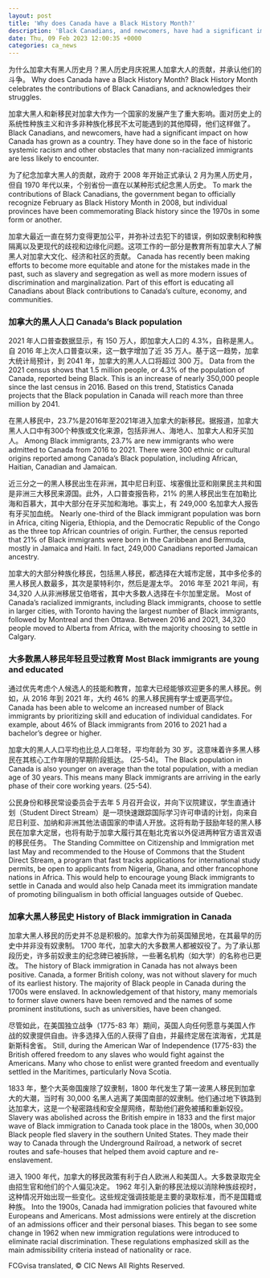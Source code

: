 ```yaml
---
layout: post
title: 'Why does Canada have a Black History Month?'
description: 'Black Canadians, and newcomers, have had a significant impact on how Canada has grown as a country. They have done so in the face of historic systemic racism and other obstacles that many non-racialized immigrants are less likely to encounter. To mark the contributions of Black Canadians, the government began to officially recognize February as […]'
date: Thu, 09 Feb 2023 12:00:35 +0000
categories: ca_news
---
```


为什么加拿大有黑人历史月？黑人历史月庆祝黑人加拿大人的贡献，并承认他们的斗争。	Why does Canada have a Black History Month? Black History Month celebrates the contributions of Black Canadians, and acknowledges their struggles.
	
加拿大黑人和新移民对加拿大作为一个国家的发展产生了重大影响。面对历史上的系统性种族主义和许多非种族化移民不太可能遇到的其他障碍，他们这样做了。	Black Canadians, and newcomers, have had a significant impact on how Canada has grown as a country. They have done so in the face of historic systemic racism and other obstacles that many non-racialized immigrants are less likely to encounter.
	
为了纪念加拿大黑人的贡献，政府于 2008 年开始正式承认 2 月为黑人历史月，但自 1970 年代以来，个别省份一直在以某种形式纪念黑人历史。	To mark the contributions of Black Canadians, the government began to officially recognize February as Black History Month in 2008, but individual provinces have been commemorating Black history since the 1970s in some form or another.
	
加拿大最近一直在努力变得更加公平，并弥补过去犯下的错误，例如奴隶制和种族隔离以及更现代的歧视和边缘化问题。这项工作的一部分是教育所有加拿大人了解黑人对加拿大文化、经济和社区的贡献。	Canada has recently been making efforts to become more equitable and atone for the mistakes made in the past, such as slavery and segregation as well as more modern issues of discrimination and marginalization. Part of this effort is educating all Canadians about Black contributions to Canada’s culture, economy, and communities.
	
### 加拿大的黑人人口	Canada’s Black population
	
2021 年人口普查数据显示，有 150 万人，即加拿大人口的 4.3%，自称是黑人。自 2016 年上次人口普查以来，这一数字增加了近 35 万人。基于这一趋势，加拿大统计局预计，到 2041 年，加拿大的黑人人口将超过 300 万。	Data from the 2021 census shows that 1.5 million people, or 4.3% of the population of Canada, reported being Black. This is an increase of nearly 350,000 people since the last census in 2016. Based on this trend, Statistics Canada projects that the Black population in Canada will reach more than three million by 2041.
	
在黑人移民中，23.7%是2016年至2021年进入加拿大的新移民。据报道，加拿大黑人人口中有300个种族或文化来源，包括非洲人、海地人、加拿大人和牙买加人。	Among Black immigrants, 23.7% are new immigrants who were admitted to Canada from 2016 to 2021. There were 300 ethnic or cultural origins reported among Canada’s Black population, including African, Haitian, Canadian and Jamaican.
	
近三分之一的黑人移民出生在非洲，其中尼日利亚、埃塞俄比亚和刚果民主共和国是非洲三大移民来源国。此外，人口普查报告称，21% 的黑人移民出生在加勒比海和百慕大，其中大部分在牙买加和海地。事实上，有 249,000 名加拿大人报告有牙买加血统。	Nearly one-third of the Black immigrant population was born in Africa, citing Nigeria, Ethiopia, and the Democratic Republic of the Congo as the three top African countries of origin. Further, the census reported that 21% of Black immigrants were born in the Caribbean and Bermuda, mostly in Jamaica and Haiti. In fact, 249,000 Canadians reported Jamaican ancestry.
	
加拿大的大部分种族化移民，包括黑人移民，都选择在大城市定居，其中多伦多的黑人移民人数最多，其次是蒙特利尔，然后是渥太华。 2016 年至 2021 年间，有 34,320 人从非洲移居艾伯塔省，其中大多数人选择在卡尔加里定居。	Most of Canada’s racialized immigrants, including Black immigrants, choose to settle in larger cities, with Toronto having the largest number of Black immigrants, followed by Montreal and then Ottawa. Between 2016 and 2021, 34,320 people moved to Alberta from Africa, with the majority choosing to settle in Calgary.
	
### 大多数黑人移民年轻且受过教育	Most Black immigrants are young and educated
	
通过优先考虑个人候选人的技能和教育，加拿大已经能够欢迎更多的黑人移民。例如，从 2016 年到 2021 年，大约 46% 的黑人移民拥有学士或更高学位。	Canada has been able to welcome an increased number of Black immigrants by prioritizing skill and education of individual candidates. For example, about 46% of Black immigrants from 2016 to 2021 had a bachelor’s degree or higher.
	
加拿大的黑人人口平均也比总人口年轻，平均年龄为 30 岁。这意味着许多黑人移民在其核心工作年限的早期阶段抵达。 (25-54)。	The Black population in Canada is also younger on average than the total population, with a median age of 30 years. This means many Black immigrants are arriving in the early phase of their core working years. (25-54).
	
公民身份和移民常设委员会于去年 5 月召开会议，并向下议院建议，学生直通计划（Student Direct Stream）是一项快速跟踪国际学习许可申请的计划，向来自尼日利亚、加纳和非洲其他法语国家的申请人开放。这将有助于鼓励年轻的黑人移民在加拿大定居，也将有助于加拿大履行其在魁北克省以外促进两种官方语言双语的移民任务。	The Standing Committee on Citizenship and Immigration met last May and recommended to the House of Commons that the Student Direct Stream, a program that fast tracks applications for international study permits, be open to applicants from Nigeria, Ghana, and other francophone nations in Africa. This would help to encourage young Black immigrants to settle in Canada and would also help Canada meet its immigration mandate of promoting bilingualism in both official languages outside of Quebec.
	
### 加拿大黑人移民史	History of Black immigration in Canada
	
加拿大黑人移民的历史并不总是积极的。加拿大作为前英国殖民地，在其最早的历史中并非没有奴隶制。 1700 年代，加拿大的大多数黑人都被奴役了。为了承认那段历史，许多前奴隶主的纪念碑已被拆除，一些著名机构（如大学）的名称也已更改。	The history of Black immigration in Canada has not always been positive. Canada, a former British colony, was not without slavery for much of its earliest history. The majority of Black people in Canada during the 1700s were enslaved. In acknowledgement of that history, many memorials to former slave owners have been removed and the names of some prominent institutions, such as universities, have been changed.
	
尽管如此，在美国独立战争（1775-83 年）期间，英国人向任何愿意与美国人作战的奴隶提供自由。许多选择入伍的人获得了自由，并最终定居在滨海省，尤其是新斯科舍省。	Still, during the American War of Independence (1775-83) the British offered freedom to any slaves who would fight against the Americans. Many who chose to enlist were granted freedom and eventually settled in the Maritimes, particularly Nova Scotia.
	
1833 年，整个大英帝国废除了奴隶制，1800 年代发生了第一波黑人移民到加拿大的大潮，当时有 30,000 名黑人逃离了美国南部的奴隶制。他们通过地下铁路到达加拿大，这是一个秘密路线和安全屋网络，帮助他们避免被捕和重新奴役。	Slavery was abolished across the British empire in 1833 and the first major wave of Black immigration to Canada took place in the 1800s, when 30,000 Black people fled slavery in the southern United States. They made their way to Canada through the Underground Railroad, a network of secret routes and safe-houses that helped them avoid capture and re-enslavement.
	
进入 1900 年代，加拿大的移民政策有利于白人欧洲人和美国人。大多数录取完全由招生官和他们的个人偏见决定。 1962 年引入新的移民法规以消除种族歧视时，这种情况开始出现一些变化。这些规定强调技能是主要的录取标准，而不是国籍或种族。	Into the 1900s, Canada had immigration policies that favoured white Europeans and Americans. Most admissions were entirely at the discretion of an admissions officer and their personal biases. This began to see some change in 1962 when new immigration regulations were introduced to eliminate racial discrimination. These regulations emphasized skill as the main admissibility criteria instead of nationality or race.
	

FCGvisa translated, © CIC News All Rights Reserved.
